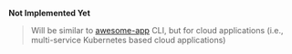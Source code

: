 **Not Implemented Yet**

> Will be similar to [awesome-app](https://crates.io/crates/awesome-app) CLI, but for cloud applications (i.e., multi-service Kubernetes based cloud applications)